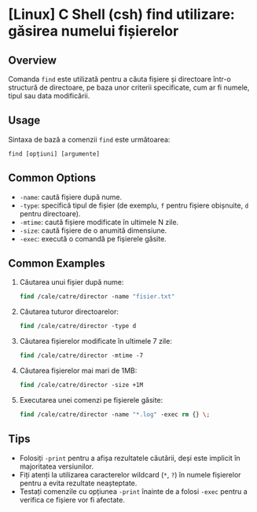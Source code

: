 # [Linux] C Shell (csh) find utilizare: găsirea numelui fișierelor

## Overview
Comanda `find` este utilizată pentru a căuta fișiere și directoare într-o structură de directoare, pe baza unor criterii specificate, cum ar fi numele, tipul sau data modificării.

## Usage
Sintaxa de bază a comenzii `find` este următoarea:

```
find [opțiuni] [argumente]
```

## Common Options
- `-name`: caută fișiere după nume.
- `-type`: specifică tipul de fișier (de exemplu, `f` pentru fișiere obișnuite, `d` pentru directoare).
- `-mtime`: caută fișiere modificate în ultimele N zile.
- `-size`: caută fișiere de o anumită dimensiune.
- `-exec`: execută o comandă pe fișierele găsite.

## Common Examples
1. Căutarea unui fișier după nume:
   ```csh
   find /cale/catre/director -name "fisier.txt"
   ```

2. Căutarea tuturor directoarelor:
   ```csh
   find /cale/catre/director -type d
   ```

3. Căutarea fișierelor modificate în ultimele 7 zile:
   ```csh
   find /cale/catre/director -mtime -7
   ```

4. Căutarea fișierelor mai mari de 1MB:
   ```csh
   find /cale/catre/director -size +1M
   ```

5. Executarea unei comenzi pe fișierele găsite:
   ```csh
   find /cale/catre/director -name "*.log" -exec rm {} \;
   ```

## Tips
- Folosiți `-print` pentru a afișa rezultatele căutării, deși este implicit în majoritatea versiunilor.
- Fiți atenți la utilizarea caracterelor wildcard (`*`, `?`) în numele fișierelor pentru a evita rezultate neașteptate.
- Testați comenzile cu opțiunea `-print` înainte de a folosi `-exec` pentru a verifica ce fișiere vor fi afectate.